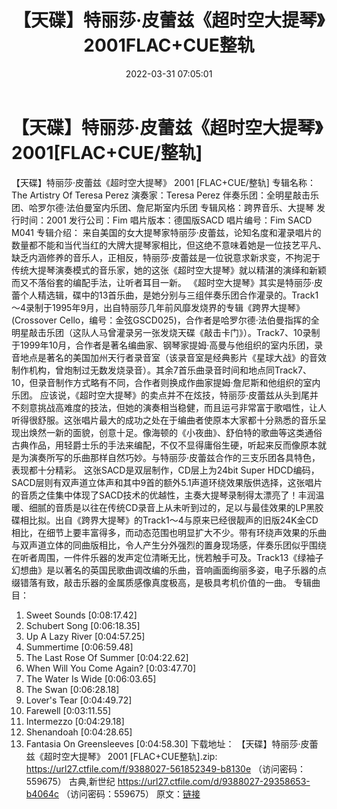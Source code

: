 ﻿---
title: 【天碟】特丽莎·皮蕾兹《超时空大提琴》2001FLAC+CUE整轨
date: 2022-03-31 07:05:01
categories: 古典音乐、新世纪、纯音雅乐
tags: 纯音雅乐
---
# 【天碟】特丽莎·皮蕾兹《超时空大提琴》2001[FLAC+CUE/整轨]

【天碟】特丽莎·皮蕾兹《超时空大提琴》 2001 [FLAC+CUE/整轨]
专辑名称：The Artistry Of Teresa Perez
演奏家：Teresa Perez
伴奏乐团：全明星敲击乐团、哈罗尔德·法伯曼室内乐团、詹尼斯室内乐团
专辑风格：跨界音乐、大提琴
发行时间：2001
发行公司：Fim
唱片版本：德国版SACD
唱片编号：Fim SACD M041
专辑介绍：
来自美国的女大提琴家特丽莎·皮蕾兹，论知名度和灌录唱片的数量都不能和当代当红的大牌大提琴家相比，但这绝不意味着她是一位技艺平凡、缺乏内涵修养的音乐人，正相反，特丽莎·皮蕾兹是一位锐意求新求变，不拘泥于传统大提琴演奏模式的音乐家，她的这张《超时空大提琴》就以精湛的演绎和新颖而又不落俗套的编配手法，让听者耳目一新。
《超时空大提琴》其实是特丽莎·皮蕾个人精选辑，碟中的13首乐曲，是她分别与三组伴奏乐团合作灌录的。Track1～4录制于1995年9月，出自特丽莎几年前风靡发烧界的专辑《跨界大提琴》(Crossover
Cello，编号：金弦GSCD025)，合作者是哈罗尔德·法伯曼指挥的全明星敲击乐团（这队人马曾灌录另一张发烧天碟《敲击卡门》）。Track7、10录制于1999年10月，合作者是著名编曲家、钢琴家提姆·高曼与他组织的室内乐团，录音地点是著名的美国加州天行者录音室（该录音室是经典影片《星球大战》的音效制作机构，曾炮制过无数发烧录音）。其余7首乐曲录音时间和地点同Track7、10，但录音制作方式略有不同，合作者则换成作曲家提姆·詹尼斯和他组织的室内乐团。
应该说，《超时空大提琴》的卖点并不在炫技，特丽莎·皮蕾兹从头到尾并不刻意挑战高难度的技法，但她的演奏相当稳健，而且运弓非常富于歌唱性，让人听得很舒服。这张唱片最大的成功之处在于编曲者使原本大家都十分熟悉的音乐呈现出焕然一新的面貌，创意十足。像海顿的《小夜曲》、舒伯特的歌曲等这类通俗古典作品，用轻爵士乐的手法来编配，不仅不显得庸俗生硬，听起来反而像原本就是为演奏所写的乐曲那样自然巧妙。与特丽莎·皮蕾兹合作的三支乐团各具特色，表现都十分精彩。
这张SACD是双层制作，CD层上为24bit Super
HDCD编码，SACD层则有双声道立体声和其中9首的额外5.1声道环绕效果版供选择，这张唱片的音质之佳集中体现了SACD技术的优越性，主奏大提琴录制得太漂亮了！丰润温暖、细腻的音质是以往在传统CD录音上从未听到过的，足以与最佳效果的LP黑胶碟相比拟。出自《跨界大提琴》的Track1～4与原来已经很靓声的旧版24K金CD相比，在细节上要丰富得多，而动态范围也明显扩大不少。带有环绕声效果的乐曲与双声道立体的同曲版相比，令人产生分外强烈的置身现场感，伴奏乐团似乎围绕在听者周围，一件件乐器的发声定位清晰无比，恍若触手可及。Track13《绿袖子幻想曲》是以著名的英国民歌曲调改编的乐曲，音响画面绚丽多姿，电子乐器的点缀错落有致，敲击乐器的金属质感像真度极高，是极具考机价值的一曲。
专辑曲目：
01. Sweet Sounds
[0:08:17.42]
02. Schubert Song
[0:06:18.35]
03. Up A Lazy River
[0:04:57.25]
04. Summertime
[0:06:59.48]
05. The Last Rose Of Summer
[0:04:22.62]
06. When Will You Come Again?
[0:03:47.70]
07. The Water Is Wide
[0:06:03.65]
08. The Swan
[0:06:28.18]
09. Lover's Tear
[0:04:49.72]
10. Farewell
[0:03:11.55]
11. Intermezzo
[0:04:29.18]
12. Shenandoah
[0:04:28.65]
13. Fantasia On Greensleeves
[0:04:58.30]
下载地址：
【天碟】特丽莎·皮蕾兹《超时空大提琴》 2001 [FLAC+CUE整轨].zip: https://url27.ctfile.com/f/9388027-561852349-b8130e
（访问密码：559675）
古典,新世纪
https://url27.ctfile.com/d/9388027-29358653-b4064c
（访问密码：559675）
原文：[链接](https://blog.sina.com.cn/s/blog_1647c7e7601030wg2.html)